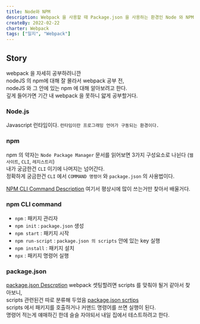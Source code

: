 ```yaml
---
title: Node와 NPM
description: Webpack 을 사용할 때 Package.json 을 사용하는 환경인 Node 와 NPM 에 대해 알아보았다.
createBy: 2022-02-22
charter: Webpack
tags: ["일지", "Webpack"]
---
```


## Story

webpack 을 자세히 공부하려니깐  
nodeJS 의 npm에 대해 잘 몰라서 webpack 공부 전,  
nodeJS 와 그 안에 있는 npm 에 대해 알아보려고 한다.  
깊게 들어가면 기간 내 webpack 을 못하니 얇게 공부할거다.

### Node.js

Javascript 런타임이다. `런타임이란 프로그래밍 언어가 구동되는 환경이다.`

### npm

npm 의 약자는 `Node Package Manager`
문서를 읽어보면 3가지 구성요소로 나뉜다 (`웹 사이트`, `CLI`, `레지스트리`)  
내가 궁금한건 `CLI` 이기에 나머지는 넘어간다.  
정확하게 궁금한건 `CLI` 에서 `COMMAND 명령어` 와 `package.json` 의 사용법이다.

[NPM CLI Command Description](https://docs.npmjs.com/cli/v8/commands) 여기서 평상시에 많이 쓰는거만 찾아서 배울거다.

### npm CLI command

-   `npm` : 패키지 관리자
-   `npm init` : `package.json` 생성
-   `npm start` : 패키지 시작
-   `npm run-script` : `package.json 의 scripts` 안에 있는 key 실행
-   `npm install` : 패키지 설치
-   `npx` : 패키지 명령어 실행

### package.json

[package.json Descrption](https://docs.npmjs.com/cli/v8/configuring-npm/package-json) webpack 셋팅할려면 scripts 를 맞춰야 될거 같아서 찾아보니,  
scripts 관련된건 따로 분류해 두었음 [package.json scrtips](https://docs.npmjs.com/cli/v8/using-npm/scripts)  
scripts 에서 패키지를 호출하거나 커맨드 명령어를 쓰면 실행이 된다.  
명령어 적는게 얘매하긴 한데 슬슬 자야되서 내일 집에서 테스트하려고 한다.

